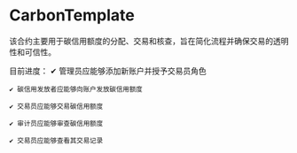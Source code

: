 # CarbonTemplate
该合约主要用于碳信用额度的分配、交易和核查，旨在简化流程并确保交易的透明性和可信性。

目前进度：
    ✔ 管理员应能够添加新账户并授予交易员角色
    
    ✔ 碳信用发放者应能够向账户发放碳信用额度
    
    ✔ 交易员应能够交易碳信用额度
    
    ✔ 审计员应能够审查碳信用额度
    
    ✔ 交易员应能够查看其交易记录
